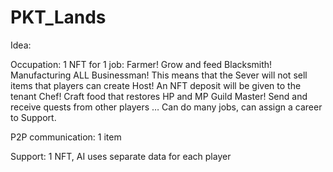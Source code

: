 # PKT_Lands
Idea:

  Occupation: 1 NFT for 1 job:
    Farmer! Grow and feed
    Blacksmith! Manufacturing ALL
    Businessman! This means that the Sever will not sell items that players can create
    Host! An NFT deposit will be given to the tenant
    Chef! Craft food that restores HP and MP
    Guild Master! Send and receive quests from other players
     … Can do many jobs, can assign a career to Support.

  P2P communication: 1 item

  Support: 1 NFT, AI uses separate data for each player
